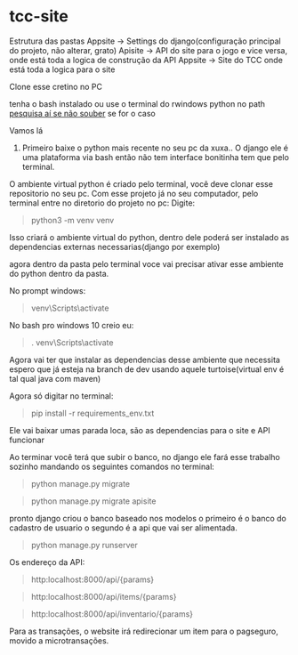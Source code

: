 # tcc-site

Estrutura das pastas
Appsite -> Settings do django(configuração principal do projeto, não alterar, grato)
Apisite -> API do site para o jogo e vice versa, onde está toda a logica de construção da API
Appsite -> Site do TCC onde está toda a logica para o site

Clone esse cretino no PC

tenha o bash instalado ou use o terminal do rwindows python no path [pesquisa aí se não souber](http://lmgtfy.com/?q=python+terminal+windows) se for o caso

Vamos lá
1. Primeiro baixe o python mais recente no seu pc da xuxa.. 
 O django ele é uma plataforma via bash então não tem interface bonitinha tem que pelo terminal.

O ambiente virtual python é criado pelo terminal, você deve clonar esse repositorio no seu pc.
Com esse projeto já no seu computador, pelo terminal entre no diretorio do projeto no pc:
Digite:
> python3 -m venv venv 

Isso criará o ambiente virtual do python, dentro dele poderá ser instalado as dependencias externas necessarias(django por exemplo)

agora dentro da pasta pelo terminal voce vai precisar ativar esse ambiente do python dentro da pasta.

No prompt windows:

> venv\Scripts\activate

No bash pro windows 10 creio eu:
> . venv\Scripts\activate

Agora vai ter que instalar as dependencias desse ambiente que necessita espero que já esteja na branch de dev usando aquele turtoise(virtual env é tal qual java com maven) 

Agora só digitar no terminal:
> pip install -r requirements_env.txt

Ele vai baixar umas parada loca, são as dependencias para o site e API funcionar

Ao terminar você terá que subir o banco, no django ele fará esse trabalho sozinho mandando os seguintes comandos no terminal:

> python manage.py migrate

> python manage.py migrate apisite

pronto django criou o banco baseado nos modelos o primeiro é o banco do cadastro de usuario
o segundo é a api que vai ser alimentada.

> python manage.py runserver 

Os endereço da API:

> http:localhost:8000/api/{params}

> http:localhost:8000/api/items/{params}

>http:localhost:8000/api/inventario/{params}


Para as transações, o website irá redirecionar um item para o pagseguro, movido a microtransações.


